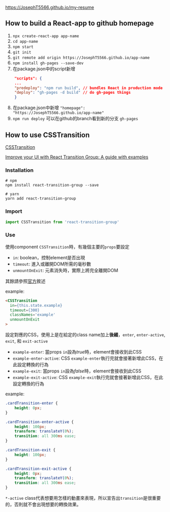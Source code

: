 https://JosephT5566.github.io/my-resume

## How to build a React-app to github homepage

1. `npx create-react-app app-name`
2. `cd app-name`
3. `npm start`
4. `git init`
5. `git remote add origin https://JosephT5566.github.io/app-name`
6. `npm install gh-pages --save-dev`
7. 在package.json中的script新增
```json
    "scripts": {
    ...
    "predeploy": "npm run build", // bundles React in production mode
    "deploy": "gh-pages -d build" // do gh-pages things
    }
```
8. 在package.json中新增
`"homepage": "https://JosephT5566.github.io/app-name"`
9. `npm run deploy` 可以在github的branch看到新的分支 `gh-pages`

## How to use CSSTransition

[CSSTransition](http://reactcommunity.org/react-transition-group/css-transition#CSSTransition-props)

[Improve your UI with React Transition Group: A guide with examples](https://blog.logrocket.com/improve-your-ui-with-react-transition-group-999fa35f7cae/)

### Installation

```
# npm
npm install react-transition-group --save

# yarn
yarn add react-transition-group
```

### Import

```js
import CSSTransition from 'react-transition-group'
```

### Use

使用component `CSSTransition`時，有幾個主要的`props`要設定

* `in`: boolean，控制element是否出現
* `timeout`: 進入或離開DOM所需的毫秒數
* `unmountOnExit`: 元素消失時，實際上將完全離開DOM

其餘請參照[官方](http://reactcommunity.org/react-transition-group/css-transition#CSSTransition-props)敘述

example: 

```html
<CSSTransition
  in={this.state.example}
  timeout={300}
  classNames='example'
  unmountOnExit
>
```

設定對應的CSS，使用上是在給定的class name加上**後綴**，`enter`, `enter-active`, `exit`, 和 `exit-active`

* `example-enter`: 當props `in`設為*true*時，element會接收到此CSS
* `example-enter-active`: CSS `example-enter`執行完就會接著新增此CSS，在此設定轉換的行為
* `example-exit`: 當props `in`設為*false*時，element會接收到此CSS
* `example-exit-active`: CSS `example-exit`執行完就會接著新增此CSS，在此設定轉換的行為

example:

```CSS
.cardTransition-enter {
    height: 0px;
}

.cardTransition-enter-active {
    height: 100px;
    transform: translateY(0%);
    transition: all 300ms ease;
}

.cardTransition-exit {
    height: 100px;
}

.cardTransition-exit-active {
    height: 0px;
    transform: translateY(0%);
    transition: all 300ms ease;
}
```

`*-active` class代表想要用怎樣的動畫來表現，所以宣告出`transition`是很重要的，否則就不會出現想要的轉換效果。